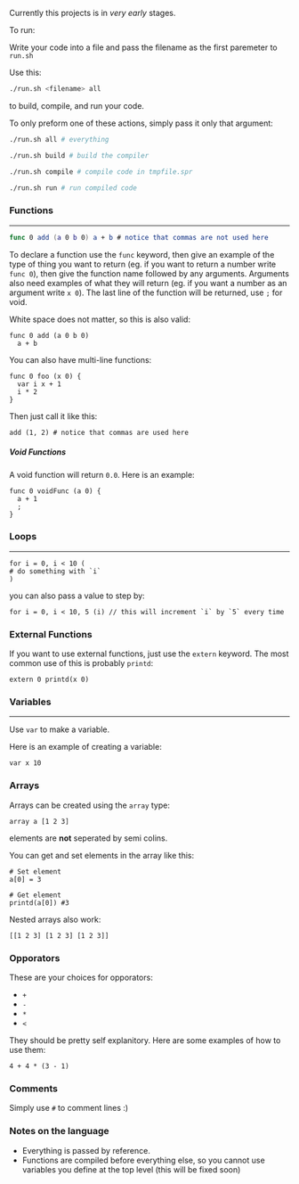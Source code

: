 Currently this projects is in *very early* stages.

To run:

Write your code into a file and pass the filename as the first paremeter to `run.sh`

Use this:
```bash
./run.sh <filename> all
```
to build, compile, and run your code.

To only preform one of these actions, simply pass it only that argument:

```bash
./run.sh all # everything

./run.sh build # build the compiler

./run.sh compile # compile code in tmpfile.spr

./run.sh run # run compiled code
```

### Functions
---
```swift
func 0 add (a 0 b 0) a + b # notice that commas are not used here
```
To declare a function use the `func` keyword, then give an example of the type of thing you want to return (eg. if you want to return a number write `func 0`), then give the function name followed by any arguments. Arguments also need examples of what they will return (eg. if you want a number as an argument write `x 0`). The last line of the function will be returned, use `;` for void.

White space does not matter, so this is also valid:
```
func 0 add (a 0 b 0)
  a + b
```

You can also have multi-line functions:
```
func 0 foo (x 0) {
  var i x + 1
  i * 2
}
```

Then just call it like this:
```
add (1, 2) # notice that commas are used here
```

##### Void Functions
A void function will return `0.0`. Here is an example:
```
func 0 voidFunc (a 0) {
  a + 1
  ;
}
```

### Loops
---
```
for i = 0, i < 10 (
# do something with `i`
)
```

you can also pass a value to step by:

```
for i = 0, i < 10, 5 (i) // this will increment `i` by `5` every time
```
### External Functions
If you want to use external functions, just use the `extern` keyword. The most common use of this is probably `printd`:
```
extern 0 printd(x 0)
```

### Variables
---
Use `var` to make a variable.

Here is an example of creating a variable:
```
var x 10
```

### Arrays
Arrays can be created using the `array` type:
```
array a [1 2 3]
```
elements are **not** seperated by semi colins.

You can get and set elements in the array like this:
```
# Set element
a[0] = 3

# Get element
printd(a[0]) #3
```

Nested arrays also work:
```
[[1 2 3] [1 2 3] [1 2 3]]
```

### Opporators
These are your choices for opporators:
- `+`
- `-`
- `*`
- `<`

They should be pretty self explanitory.
Here are some examples of how to use them:
```
4 + 4 * (3 - 1)
```

### Comments
Simply use `#` to comment lines :)

### Notes on the language

* Everything is passed by reference.
* Functions are compiled before everything else, so you cannot use variables you define at the top level (this will be fixed soon)
